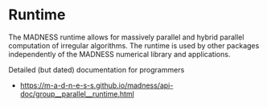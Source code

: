 # Runtime

The MADNESS runtime allows for massively parallel and hybrid parallel computation of 
irregular algorithms. The runtime is used by other packages independently of the MADNESS numerical library and applications.

Detailed (but dated) documentation for programmers
* https://m-a-d-n-e-s-s.github.io/madness/api-doc/group__parallel__runtime.html


